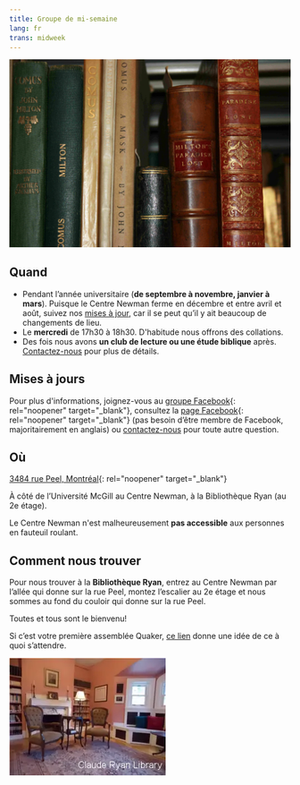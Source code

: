 ```yaml
---
title: Groupe de mi-semaine
lang: fr
trans: midweek
---
```

<picture>
  <source srcset="/assets/images/Ryan-library_books.webp" type="image/webp">
  <source srcset="/assets/images/Ryan-library_books.jpg" type="image/jpg">  
  <img src="/assets/images/Ryan-library_books.webp" class="img_center75" alt="Livres">
</picture>

## Quand
* Pendant l’année universitaire (**de septembre à novembre, janvier à mars**). Puisque le Centre Newman ferme en décembre et entre avril et août, suivez nos [mises à jour](#misesàjour), car il se peut qu’il y ait beaucoup de changements de lieu.
* Le **mercredi** de 17h30 à 18h30. D'habitude nous offrons des collations.
* Des fois nous avons **un club de lecture ou une étude biblique** après. [Contactez-nous](/contact-fr.html) pour plus de détails.

## Mises à jours <span class="stanchor"><a name="misesàjour"></a></span>
Pour plus d'informations, joignez-vous au [groupe Facebook](https://www.facebook.com/groups/mtlmidweek/){:  rel="noopener" target="_blank"}, consultez la [page Facebook](https://www.facebook.com/MontrealQuakers/){:  rel="noopener" target="_blank"} (pas besoin d’être membre de Facebook, majoritairement en anglais) ou [contactez-nous](/contact-fr.html) pour toute autre question.
## Où
[3484 rue Peel, Montréal](https://goo.gl/maps/MeQqk7m8Hegzx9Sz8){:  rel="noopener" target="_blank"}

À côté de l’Université McGill au Centre Newman, à la <i class="fas fa-book"></i> Bibliothèque Ryan (au 2e étage). 

Le Centre Newman n'est malheureusement **pas accessible** aux personnes en fauteuil roulant.
## Comment nous trouver
Pour nous trouver à la **Bibliothèque Ryan**, entrez au Centre Newman par l’allée qui donne sur la rue Peel, montez l’escalier au 2e étage et nous sommes au fond du couloir qui donne sur la rue Peel.

Toutes et tous sont le bienvenu!

Si c’est votre première assemblée Quaker, [ce lien](/a_propos.html) donne une idée de ce à quoi s’attendre.

<picture>
  <source srcset="/assets/images/ClaudeRyanLibrary.webp" type="image/webp">
  <source srcset="/assets/images/ClaudeRyanLibrary.jpg" type="image/jpg">
  <img src="/assets/images/ClaudeRyanLibrary.webp" class="img_center" alt="Ryan Library">
</picture>
